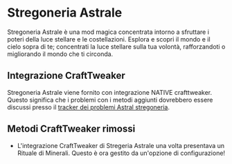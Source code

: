 # Stregoneria Astrale

Stregoneria Astrale è una mod magica concentrata intorno a sfruttare i poteri della luce stellare e le costellazioni. Esplora e scopri il mondo e il cielo sopra di te; concentrati la luce stellare sulla tua volontà, rafforzandoti o migliorando il mondo che ti circonda.

## Integrazione CraftTweaker

Stregoneria Astrale viene fornito con integrazione NATIVE crafttweaker.  
Questo significa che i problemi con i metodi aggiunti dovrebbero essere discussi presso il [tracker dei problemi Astral stregoneria](https://github.com/HellFirePvP/AstralSorcery/issues).

## Metodi CraftTweaker rimossi

- L'integrazione CraftTweaker di Stregeria Astrale una volta presentava un Rituale di Minerali. Questo è ora gestito da un'opzione di configurazione!